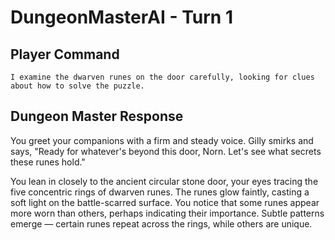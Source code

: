 # DungeonMasterAI - Turn 1

## Player Command

```
I examine the dwarven runes on the door carefully, looking for clues about how to solve the puzzle.
```

## Dungeon Master Response

You greet your companions with a firm and steady voice. Gilly smirks and says, "Ready for whatever's beyond this door, Norn. Let's see what secrets these runes hold."

You lean in closely to the ancient circular stone door, your eyes tracing the five concentric rings of dwarven runes. The runes glow faintly, casting a soft light on the battle-scarred surface. You notice that some runes appear more worn than others, perhaps indicating their importance. Subtle patterns emerge — certain runes repeat across the rings, while others are unique.
